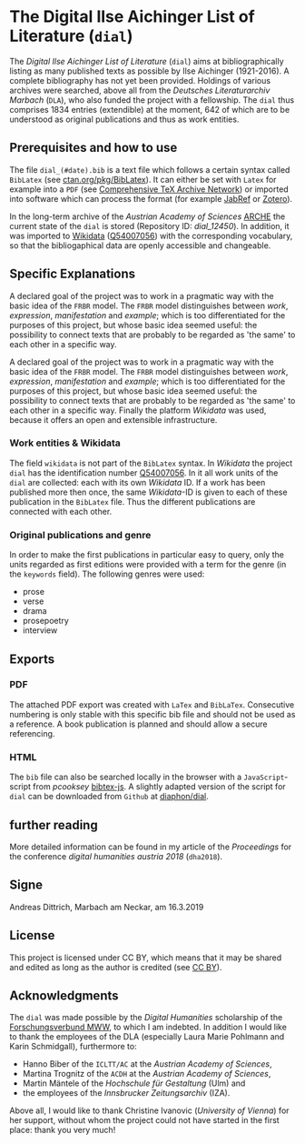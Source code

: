 # The Digital Ilse Aichinger List of Literature (`dial`)

The _Digital Ilse Aichinger List of Literature_ (`dial`) aims at bibliographically listing as many published texts as possible by Ilse Aichinger (1921-2016). A complete bibliography has not yet been provided. Holdings of various archives were searched, above all from the _Deutsches Literaturarchiv Marbach_ (`DLA`), who also funded the project with a fellowship. The `dial` thus comprises 1834 entries (extendible) at the moment, 642 of which are to be understood as original publications and thus as work entities.

## Prerequisites and how to use

The file `dial_(#date).bib` is a text file which follows a certain syntax called `BibLatex` (see [ctan.org/pkg/BibLatex](https://ctan.org/pkg/BibLatex)). It can either be set with `Latex` for example into a `PDF` (see [Comprehensive TeX Archive Network](https://ctan.org/)) or imported into software which can process the format (for example [JabRef](https://www.jabref.org/) or [Zotero](https://www.zotero.org/)).

In the long-term archive of the _Austrian Academy of Sciences_ [ARCHE](https://arche.acdh.oeaw.ac.at/) the current state of the `dial` is stored (Repository ID: _dial_12450_). In addition, it was imported to [Wikidata](https://www.wikidata.org) ([Q54007056](https://www.wikidata.org/wiki/Q54007056)) with the corresponding vocabulary, so that the bibliogaphical data are openly accessible and changeable.

## Specific Explanations

A declared goal of the project was to work in a pragmatic way with the basic idea of the `FRBR` model. The `FRBR` model distinguishes between _work_, _expression_, _manifestation_ and _example_; which is too differentiated for the purposes of this project, but whose basic idea seemed useful: the possibility to connect texts that are probably to be regarded as 'the same' to each other in a specific way.

A declared goal of the project was to work in a pragmatic way with the basic idea of the `FRBR` model. The `FRBR` model distinguishes between _work_, _expression_, _manifestation_ and _example_; which is too differentiated for the purposes of this project, but whose basic idea seemed useful: the possibility to connect texts that are probably to be regarded as 'the same' to each other in a specific way. Finally the platform _Wikidata_ was used, because it offers an open and extensible infrastructure.

### Work entities & Wikidata

The field `wikidata` is not part of the `BibLatex` syntax. In _Wikidata_ the project `dial` has the identification number [Q54007056](https://www.wikidata.org/wiki/Q54007056). In it all work units of the `dial` are collected: each with its own _Wikidata_ ID. If a work has been published more then once, the same _Wikidata_-ID is given to each of these publication in the `BibLatex` file. Thus the different publications are connected with each other.

### Original publications and genre

In order to make the first publications in particular easy to query, only the units regarded as first editions were provided with a term for the genre (in the `keywords` field). The following genres were used:

* prose
* verse
* drama
* prosepoetry
* interview

## Exports

### PDF

The attached PDF export was created with `LaTex` and `BibLaTex`. Consecutive numbering is only stable with this specific bib file and should not be used as a reference. A book publication is planned and should allow a secure referencing.

### HTML

The `bib` file can also be searched locally in the browser with a `JavaScript`-script from *pcooksey* [bibtex-js](https://github.com/pcooksey/bibtex-js). A slightly adapted version of the script for `dial` can be downloaded from `Github` at [diaphon/dial](https://github.com/diaphon/dial).

## further reading

More detailed information can be found in my article of the _Proceedings_ for the conference _digital humanities austria 2018_ (`dha2018`).

## Signe

Andreas Dittrich, Marbach am Neckar, am 16.3.2019

## License

This project is licensed under CC BY, which means that it may be shared and edited as long as the author is credited (see [CC BY](https://creativecommons.org/licenses/by/3.0/)).

## Acknowledgments

The `dial` was made possible by the _Digital Humanities_ scholarship of the [Forschungsverbund MWW](http://www.mww-forschung.de/), to which I am indebted. In addition I would like to thank the employees of the DLA (especially Laura Marie Pohlmann and Karin Schmidgall), furthermore to:

* Hanno Biber of the `ICLTT/AC` at the _Austrian Academy of Sciences_,
* Martina Trognitz of the `ACDH` at the _Austrian Academy of Sciences_,
* Martin Mäntele of the _Hochschule für Gestaltung_ (Ulm) and
* the employees of the _Innsbrucker Zeitungsarchiv_ (IZA).

Above all, I would like to thank Christine Ivanovic (_University of Vienna_) for her support, without whom the project could not have started in the first place: thank you very much!